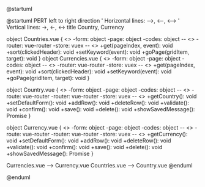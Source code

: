 @startuml

@startuml PERT
left to right direction
' Horizontal lines: -->, <--, <-->
' Vertical lines: ->, <-, <->
title Country, Currency

object Countries.vue {
    <<data>>
    -form: object
    -page: object
    -codes: object
    --
    <<setup>>
    -router: vue-router
    -store: vuex
    --
    <<methods>>
    +get(pageIndex, event): void
    +sort(clickedHeader): void
    +setKeyword(event): void
    +goPage(gridItem, target): void
}
object Currencies.vue {
    <<data>>
    -form: object
    -page: object
    -codes: object
    --
    <<setup>>
    -router: vue-router
    -store: vuex
    --
    <<methods>>
    +get(pageIndex, event): void
    +sort(clickedHeader): void
    +setKeyword(event): void
    +goPage(gridItem, target): void
}

object Country.vue {
    <<data>>
    -form: object
    -page: object
    -codes: object
    --
    <<setup>>
    -route: vue-router
    -router: vue-router
    -store: vuex
    --
    <<methods>>
    +getCountry(): void
    +setDefaultForm(): void
    +addRow(): void
    +deleteRow(): void
    +validate(): void
    +confirm(): void
    +save(): void
    +delete(): void
    +showSavedMessage(): Promise<void>
}

object Currency.vue {
    <<data>>
    -form: object
    -page: object
    -codes: object
    --
    <<setup>>
    -route: vue-router
    -router: vue-router
    -store: vuex
    --
    <<methods>>
    +getCurrency(): void
    +setDefaultForm(): void
    +addRow(): void
    +deleteRow(): void
    +validate(): void
    +confirm(): void
    +save(): void
    +delete(): void
    +showSavedMessage(): Promise<void>
}

Currencies.vue --> Currency.vue
Countries.vue --> Country.vue
@enduml


@enduml